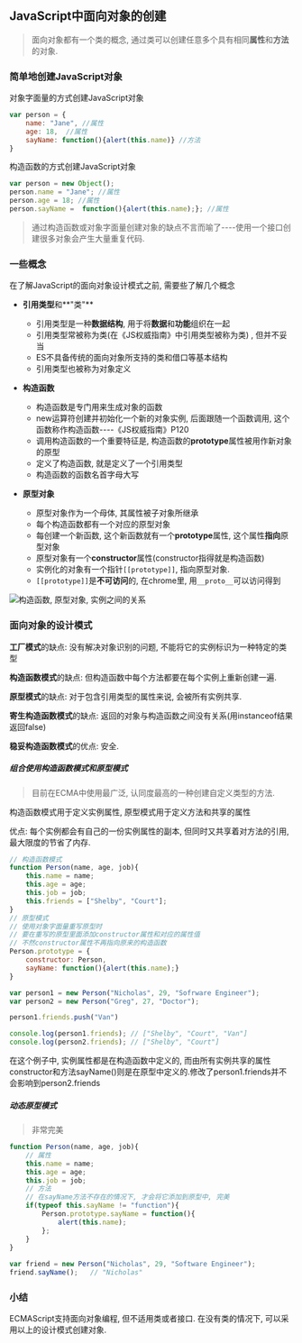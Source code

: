 ## JavaScript中面向对象的创建

> 面向对象都有一个类的概念, 通过类可以创建任意多个具有相同**属性**和**方法**的对象.

### 简单地创建JavaScript对象

对象字面量的方式创建JavaScript对象

```javascript
var person = {
	name: "Jane", //属性
	age: 18,  //属性
	sayName: function(){alert(this.name)} //方法
}
```

构造函数的方式创建JavaScript对象

```javascript
var person = new Object(); 
person.name = "Jane"; //属性
person.age = 18; //属性
person.sayName =  function(){alert(this.name);}; //属性
```

> 通过构造函数或对象字面量创建对象的缺点不言而喻了----使用一个接口创建很多对象会产生大量重复代码. 

### 一些概念

在了解JavaScript的面向对象设计模式之前, 需要些了解几个概念

- **引用类型**和**"类"**
  - 引用类型是一种**数据结构**, 用于将**数据**和**功能**组织在一起
  - 引用类型常被称为类(在《JS权威指南》中引用类型被称为类) , 但并不妥当 
  - ES不具备传统的面向对象所支持的类和借口等基本结构
  - 引用类型也被称为对象定义

- **构造函数**
  - 构造函数是专门用来生成对象的函数
  - new运算符创建并初始化一个新的对象实例, 后面跟随一个函数调用, 这个函数称作构造函数----《JS权威指南》P120
  - 调用构造函数的一个重要特征是, 构造函数的**prototype**属性被用作新对象的原型
  - 定义了构造函数, 就是定义了一个引用类型
  - 构造函数的函数名首字母大写

- **原型对象**
  - 原型对象作为一个母体, 其属性被子对象所继承
  - 每个构造函数都有一个对应的原型对象
  - 每创建一个新函数, 这个新函数就有一个**prototype**属性, 这个属性**指向**原型对象
  - 原型对象有一个**constructor**属性(constructor指得就是构造函数)
  - 实例化的对象有一个指针`[[prototype]]`, 指向原型对象.
  - `[[prototype]]`是**不可访问**的, 在chrome里, 用`__proto__`可以访问得到


![构造函数, 原型对象, 实例之间的关系](http://i13.tietuku.com/dcf9d893a46043d0.png)

### 面向对象的设计模式

**工厂模式**的缺点: 没有解决对象识别的问题, 不能将它的实例标识为一种特定的类型

**构造函数模式**的缺点: 但构造函数中每个方法都要在每个实例上重新创建一遍. 

**原型模式**的缺点: 对于包含引用类型的属性来说, 会被所有实例共享. 

**寄生构造函数模式**的缺点: 返回的对象与构造函数之间没有关系(用instanceof结果返回false)

**稳妥构造函数模式**的优点: 安全. 

##### 组合使用构造函数模式和原型模式

> 目前在ECMA中使用最广泛, 认同度最高的一种创建自定义类型的方法. 

构造函数模式用于定义实例属性, 原型模式用于定义方法和共享的属性

优点: 每个实例都会有自己的一份实例属性的副本, 但同时又共享着对方法的引用, 最大限度的节省了内存.


```javascript
// 构造函数模式
function Person(name, age, job){
	this.name = name;
	this.age = age;
	this.job = job;
	this.friends = ["Shelby", "Court"];
}
// 原型模式
// 使用对象字面量重写原型时
// 要在重写的原型里面添加constructor属性和对应的属性值
// 不然constructor属性不再指向原来的构造函数
Person.prototype = {
	constructor: Person,
	sayName: function(){alert(this.name);}
}

var person1 = new Person("Nicholas", 29, "Sofrware Engineer");
var person2 = new Person("Greg", 27, "Doctor");

person1.friends.push("Van")

console.log(person1.friends); // ["Shelby", "Court", "Van"]
console.log(person2.friends); // ["Shelby", "Court"]
```

在这个例子中, 实例属性都是在构造函数中定义的, 而由所有实例共享的属性constructor和方法sayName()则是在原型中定义的.修改了person1.friends并不会影响到person2.friends

##### 动态原型模式

> 非常完美

```javascript
function Person(name, age, job){
	// 属性
	this.name = name;
	this.age = age;
	this.job = job;
	// 方法
	// 在sayName方法不存在的情况下, 才会将它添加到原型中, 完美
	if(typeof this.sayName != "function"){
		Person.prototype.sayName = function(){
			alert(this.name);
		};
	}
}	
	
var friend = new Person("Nicholas", 29, "Software Engineer");
friend.sayName();	// "Nicholas"		
```

### 小结

ECMAScript支持面向对象编程, 但不适用类或者接口. 在没有类的情况下, 可以采用以上的设计模式创建对象.